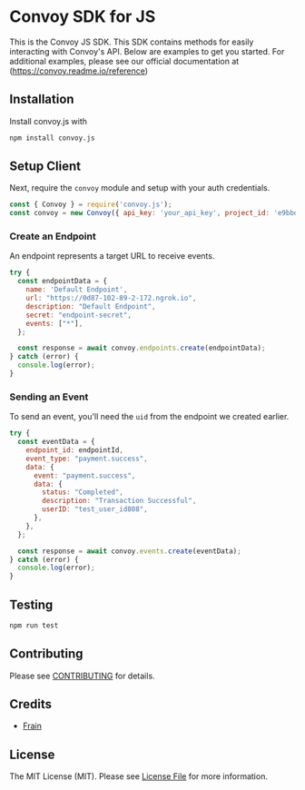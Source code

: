 # Convoy SDK for JS

This is the Convoy JS SDK. This SDK contains methods for easily interacting with Convoy's API. Below are examples to get you started. For additional examples, please see our official documentation at (https://convoy.readme.io/reference)


## Installation
Install convoy.js with

```bash
npm install convoy.js
```

## Setup Client
Next, require the `convoy` module and setup with your auth credentials.

```js
const { Convoy } = require('convoy.js');
const convoy = new Convoy({ api_key: 'your_api_key', project_id: 'e9bbdfd2-5ca6-48be-8779-d9f4a7cb9e65' })
```

### Create an Endpoint
An endpoint represents a target URL to receive events.

```js
try {
  const endpointData = {
    name: 'Default Endpoint',
    url: "https://0d87-102-89-2-172.ngrok.io",
    description: "Default Endpoint",
    secret: "endpoint-secret",
    events: ["*"],
  };

  const response = await convoy.endpoints.create(endpointData);
} catch (error) {
  console.log(error);
}
```

### Sending an Event
To send an event, you'll need the `uid` from the endpoint we created earlier.

```js
try {
  const eventData = {
    endpoint_id: endpointId,
    event_type: "payment.success",
    data: {
      event: "payment.success",
      data: {
        status: "Completed",
        description: "Transaction Successful",
        userID: "test_user_id808",
      },
    },
  };

  const response = await convoy.events.create(eventData);
} catch (error) {
  console.log(error);
}
```

## Testing

```bash
npm run test
```

## Contributing

Please see [CONTRIBUTING](CONTRIBUTING.md) for details.


## Credits

- [Frain](https://github.com/frain-dev)

## License

The MIT License (MIT). Please see [License File](LICENSE.md) for more information.
